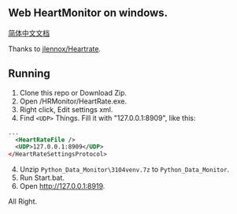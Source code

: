 ## Web HeartMonitor on windows.

[简体中文文档](Readme.Zh_cn.md)

Thanks to [jlennox/Heartrate](https://github.com/jlennox/HeartRate).

## Running

1. Clone this repo or Download Zip.
1. Open /HRMonitor/HeartRate.exe.
2. Right click, Edit settings xml.
3. Find `<UDP>` Things. Fill it with "127.0.0.1:8909", like this:
```xml
...
  <HeartRateFile />
  <UDP>127.0.0.1:8909</UDP>
</HeartRateSettingsProtocol>
```
4. Unzip `Python_Data_Monitor\3104venv.7z` to `Python_Data_Monitor`.
4. Run Start.bat.
5. Open http://127.0.0.1:8919.

All Right.
